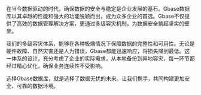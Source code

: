 在当今数据驱动的时代，确保数据的安全与稳定是企业发展的基石。Gbase数据库以其卓越的性能和强大的功能脱颖而出，成为众多企业的首选。Gbase不仅提供了高效的数据管理解决方案，更通过多级容灾机制，为数据安全筑起坚实的壁垒。

我们的多级容灾体系，能够在各种极端情况下保障数据的完整性和可用性。无论是硬件故障、自然灾害还是人为错误，Gbase都能迅速响应，将损失降到最低。这一体系的设计，充分考虑了企业的实际需求，从本地备份到异地容灾，每一环节都经过精心优化，确保业务连续性不受影响。

选择Gbase数据库，就是选择了数据无忧的未来。让我们携手，共同构建更加安全、可靠的数据环境。